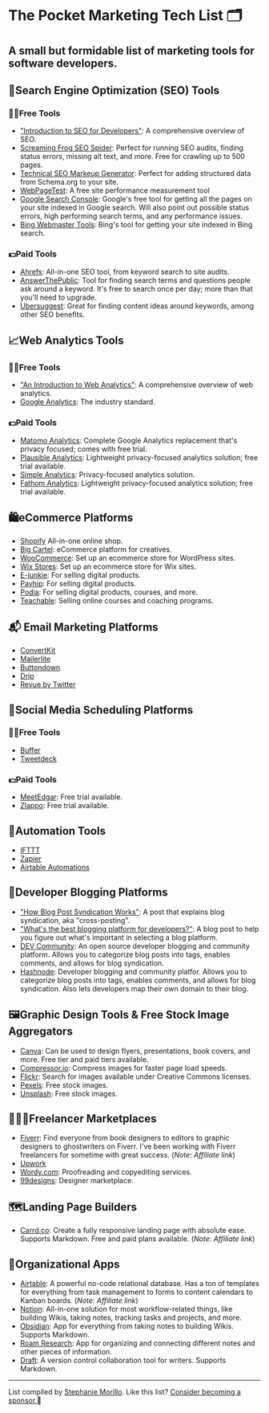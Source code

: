# The Pocket Marketing Tech List 🗂
A small but formidable list of marketing tools for software developers. 
---

## 🔦Search Engine Optimization (SEO) Tools

### 🙌🏽Free Tools
- ["Introduction to SEO for Developers"](https://www.stephaniemorillo.co/post/introduction-to-seo-for-developers): A comprehensive overview of SEO.
- [Screaming Frog SEO Spider](https://www.screamingfrog.co.uk/seo-spider/): Perfect for running SEO audits, finding status errors, missing alt text, and more. Free for crawling up to 500 pages.
- [Technical SEO Markeup Generator](https://technicalseo.com/tools/schema-markup-generator/): Perfect for adding structured data from Schema.org to your site.
- [WebPageTest](https://www.webpagetest.org/): A free site performance measurement tool
- [Google Search Console](https://search.google.com/search-console/about): Google's free tool for getting all the pages on your site indexed in Google search. Will also point out possible status errors, high performing search terms, and any performance issues.
- [Bing Webmaster Tools](https://www.bing.com/webmasters/about): Bing's tool for getting your site indexed in Bing search.

### 💵Paid Tools
- [Ahrefs](https://ahrefs.com/): All-in-one SEO tool, from keyword search to site audits.
- [AnswerThePublic](https://answerthepublic.com/): Tool for finding search terms and questions people ask around a keyword. It's free to search once per day; more than that you'll need to upgrade.
- [Ubersuggest](https://neilpatel.com/ubersuggest/): Great for finding content ideas around keywords, among other SEO benefits.

## 📈Web Analytics Tools

### 🙌🏽Free Tools
- ["An Introduction to Web Analytics"](https://www.stephaniemorillo.co/post/an-introduction-to-web-analytics): A comprehensive overview of web analytics.
- [Google Analytics](https://analytics.google.com/): The industry standard.

### 💵Paid Tools
- [Matomo Analytics](https://matomo.org/): Complete Google Analytics replacement that's privacy focused; comes with free trial.
- [Plausible Analytics](https://plausible.io/): Lightweight privacy-focused analytics solution; free trial available.
- [Simple Analytics](https://simpleanalytics.com/): Privacy-focused analytics solution.
- [Fathom Analytics](https://usefathom.com/): Lightweight privacy-focused analytics solution; free trial available.

## 🛍eCommerce Platforms
- [Shopify](https://www.shopify.com/) All-in-one online shop.
- [Big Cartel](https://www.bigcartel.com/): eCommerce platform for creatives.
- [WooCommerce](https://woocommerce.com/): Set up an ecommerce store for WordPress sites.
- [Wix Stores](https://www.wix.com/app-market/wix-stores): Set up an ecommerce store for Wix sites.
- [E-junkie](https://www.e-junkie.com/): For selling digital products.
- [Payhip](https://payhip.com/): For selling digital products.
- [Podia](https://www.podia.com/): For selling digital products, courses, and more.
- [Teachable](https://teachable.com/): Selling online courses and coaching programs.

## 📬 Email Marketing Platforms
- [ConvertKit](https://convertkit.com/)
- [Mailerlite](https://www.mailerlite.com/)
- [Buttondown](https://buttondown.email/)
- [Drip](https://www.drip.com/home)
- [Revue by Twitter](https://www.getrevue.co/)

## 👯Social Media Scheduling Platforms

### 🙌🏽Free Tools
- [Buffer](https://buffer.com/app)
- [Tweetdeck](https://tweetdeck.twitter.com/)

### 💵Paid Tools
- [MeetEdgar](https://meetedgar.com/pricing/): Free trial available.
- [Zlappo](https://zlappo.com/): Free trial available.

## 🤖Automation Tools
- [IFTTT](https://ifttt.com/)
- [Zapier](https://zapier.com/)
- [Airtable Automations](https://support.airtable.com/hc/en-us/articles/360050974153-Automations-Overview)

## 📖Developer Blogging Platforms
- ["How Blog Post Syndication Works"](https://www.stephaniemorillo.co/post/how-blog-post-syndication-works): A post that explains blog syndication, aka "cross-posting".
- ["What's the best blogging platform for developers?"](https://www.stephaniemorillo.co/post/what-s-the-best-blogging-platform-for-developers): A blog post to help you figure out what's important in selecting a blog platform.
- [DEV Community](https://dev.to/): An open source developer blogging and community platform. Allows you to categorize blog posts into tags, enables comments, and allows for blog syndication. 
- [Hashnode](https://hashnode.com/): Developer blogging and community platfor. Allows you to categorize blog posts into tags, enables comments, and allows for blog syndication. Also lets developers map their own domain to their blog.

## 🖼Graphic Design Tools & Free Stock Image Aggregators
- [Canva](https://www.canva.com): Can be used to design flyers, presentations, book covers, and more. Free tier and paid tiers available.
- [Compressor.io](https://compressor.io/): Compress images for faster page load speeds.
- [Flickr](https://www.flickr.com/search/?text=&license=2%2C3%2C4%2C5%2C6%2C9): Search for images available under Creative Commons licenses.
- [Pexels](https://www.pexels.com/): Free stock images.
- [Unsplash](https://unsplash.com/): Free stock images.

## 🧑🏻‍💻Freelancer Marketplaces
- [Fiverr](http://www.fiverr.com/s2/a6a80da60a): Find everyone from book designers to editors to graphic designers to ghostwriters on Fiverr. I've been working with Fiverr freelancers for sometime with great success. (_Note: Affiliate link_)
- [Upwork](https://www.upwork.com/)
- [Wordy.com](https://www.wordy.com/): Proofreading and copyediting services.
- [99designs](https://99designs.com/): Designer marketplace.

## 🗺Landing Page Builders
- [Carrd.co](https://try.carrd.co/fjfhdld1): Create a fully responsive landing page with absolute ease. Supports Markdown. Free and paid plans available. (_Note: Affiliate link_)

## 📒Organizational Apps
- [Airtable](https://airtable.com/invite/r/mwQ4099x): A powerful no-code relational database. Has a ton of templates for everything from task management to forms to content calendars to Kanban boards. (_Note: Affiliate link_)
- [Notion](https://www.notion.so/): All-in-one solution for most workflow-related things, like building Wikis, taking notes, tracking tasks and projects, and more.
- [Obsidian](https://obsidian.md/): App for everything from taking notes to building Wikis. Supports Markdown.
- [Roam Research](https://roamresearch.com/): App for organizing and connecting different notes and other pieces of information.
- [Draft](https://draftin.com/): A version control collaboration tool for writers. Supports Markdown.

---
List compiled by [Stephanie Morillo](https://www.stephaniemorillo.co/links). Like this list? [Consider becoming a sponsor.](https://github.com/sponsors/rubymorillo/)🌸


